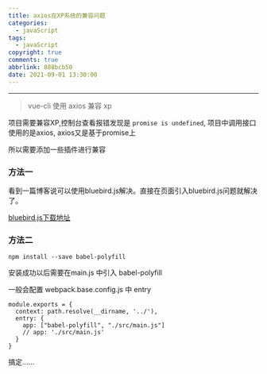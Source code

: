 ```yaml
---
title: axios在XP系统的兼容问题
categories:
  - javaScript
tags:
  - javaScript
copyright: true
comments: true
abbrlink: 888bcb50
date: 2021-09-01 13:30:00
---
```


<hr style='filter:progid:DXImageTransform.Microsoft.Glow(color=#FF0000,strength=10)' color='#FF0000' size='1' />

> vue-cli 使用 axios 兼容 xp

<!--more-->

项目需要兼容XP,控制台查看报错发现是 `promise is undefined`, 项目中调用接口使用的是axios, axios又是基于promise上

所以需要添加一些插件进行兼容

### 方法一

看到一篇博客说可以使用bluebird.js解决。直接在页面引入bluebird.js问题就解决了。

[bluebird.js下载地址](https://fastly.jsdelivr.net/bluebird/latest/bluebird.js)

### 方法二

`npm install --save babel-polyfill`

安装成功以后需要在main.js 中引入 babel-polyfill

一般会配置 webpack.base.config.js 中 entry

```
module.exports = {
  context: path.resolve(__dirname, '../'),
  entry: {
    app: ["babel-polyfill", "./src/main.js"] 
    // app: './src/main.js'
  }
}
```

搞定......